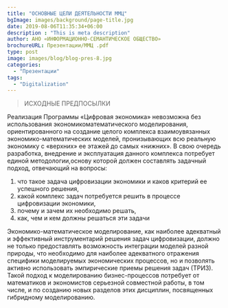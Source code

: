 ```yaml
---
title: "ОСНОВНЫЕ ЦЕЛИ ДЕЯТЕЛЬНОСТИ ММЦ"
bgImage: images/background/page-title.jpg
date: 2019-08-06T11:35:34+06:00
description : "This is meta description"
author: АНО «ИНФОРМАЦИОННО-СЕМАНТИЧЕСКОЕ ОБЩЕСТВО»
brochureURL: Презентации/ММЦ .pdf
type: post
image: images/blog/blog-pres-8.jpg
categories: 
  - "Презентации"
tags:
  - "Digitalization"
---
```


>ИСХОДНЫЕ ПРЕДПОСЫЛКИ 

Реализация Программы «Цифровая экономика» невозможна без использования экономикоматематического моделирования, ориентированного на создание целого комплекса взаимоувязанных экономико-математических моделей, пронизывающих всю реальную экономику с «верхних» ее этажей до самых «нижних». В свою очередь разработка, внедрение и эксплуатация данного комплекса потребует единой методологии,основу которой должен составлять задачный подход, отвечающий на вопросы: 

1. что такое задача цифровизации экономики и каков критерий ее успешного решения,  
2. какой комплекс задач потребуется решить в процессе цифровизации экономики,  
3. почему и зачем их необходимо решать,  
4. как, чем и кем должны решаться эти задачи 

Экономико-математическое моделирование, как наиболее адекватный и эффективный инструментарий решения задач цифровизации, должно не только предоставлять возможность интеграции моделей разной природы, что необходимо для наиболее адекватного отражения специфики моделируемых экономических процессов, но и позволять активно использовать эмпирические приемы решения задач (ТРИЗ). Такой подход к моделированию бизнес-процессов потребует от математиков и экономистов серьезной совместной работы, в том числе, и по созданию новых разделов этих дисциплин, посвященных гибридному моделированию.